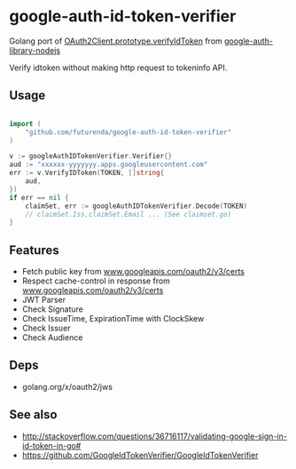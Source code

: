 # google-auth-id-token-verifier

Golang port of [OAuth2Client.prototype.verifyIdToken](https://github.com/google/google-auth-library-nodejs/blob/master/lib/auth/oauth2client.js) from [google-auth-library-nodejs](https://github.com/google/google-auth-library-nodejs)

Verify idtoken without making http request to tokeninfo API.

## Usage

```go

import (
    "github.com/futurenda/google-auth-id-token-verifier"
)

v := googleAuthIDTokenVerifier.Verifier{}
aud := "xxxxxx-yyyyyyy.apps.googleusercontent.com"
err := v.VerifyIDToken(TOKEN, []string{
    aud,
})
if err == nil {
    claimSet, err := googleAuthIDTokenVerifier.Decode(TOKEN)
    // claimSet.Iss,claimSet.Email ... (See claimset.go)
}
```

## Features

- Fetch public key from www.googleapis.com/oauth2/v3/certs
- Respect cache-control in response from www.googleapis.com/oauth2/v3/certs
- JWT Parser
- Check Signature 
- Check IssueTime, ExpirationTime with ClockSkew
- Check Issuer
- Check Audience

## Deps

- golang.org/x/oauth2/jws

## See also

- http://stackoverflow.com/questions/36716117/validating-google-sign-in-id-token-in-go#
- https://github.com/GoogleIdTokenVerifier/GoogleIdTokenVerifier
